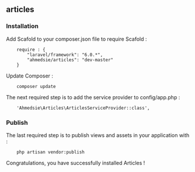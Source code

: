 
## articles ##
 
### Installation ###
 
Add Scafold to your composer.json file to require Scafold :
```
    require : {
        "laravel/framework": "6.0.*",
        "ahmedsie/articles": "dev-master"
    }
```
 
Update Composer :
```
    composer update
```
 
The next required step is to add the service provider to config/app.php :
```
    'Ahmedsie\Articles\ArticlesServiceProvider::class',
```
 
### Publish ###
 
The last required step is to publish views and assets in your application with :
```
    php artisan vendor:publish
```
 
Congratulations, you have successfully installed Articles !

